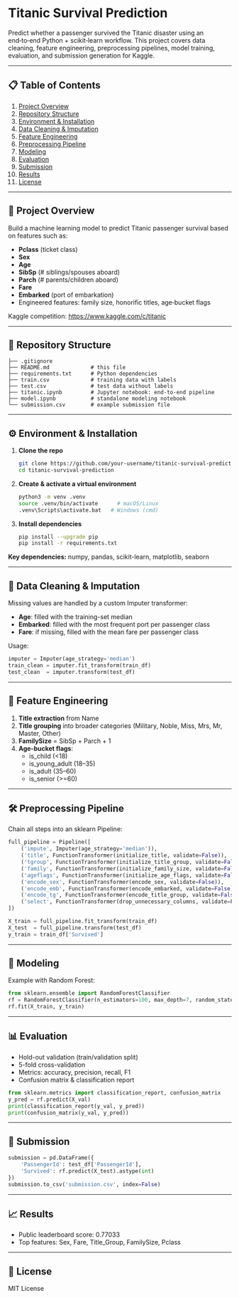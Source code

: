 # Titanic Survival Prediction

Predict whether a passenger survived the Titanic disaster using an end‑to‑end Python + scikit‑learn workflow. This project covers data cleaning, feature engineering, preprocessing pipelines, model training, evaluation, and submission generation for Kaggle.

---

## 📋 Table of Contents

1. [Project Overview](#project-overview)  
2. [Repository Structure](#repository-structure)  
3. [Environment & Installation](#environment--installation)  
4. [Data Cleaning & Imputation](#data-cleaning--imputation)  
5. [Feature Engineering](#feature-engineering)  
6. [Preprocessing Pipeline](#preprocessing-pipeline)  
7. [Modeling](#modeling)  
8. [Evaluation](#evaluation)  
9. [Submission](#submission)  
10. [Results](#results)  
11. [License](#license)  

---

## 🔎 Project Overview

Build a machine learning model to predict Titanic passenger survival based on features such as:

- **Pclass** (ticket class)  
- **Sex**  
- **Age**  
- **SibSp** (# siblings/spouses aboard)  
- **Parch** (# parents/children aboard)  
- **Fare**  
- **Embarked** (port of embarkation)  
- Engineered features: family size, honorific titles, age‑bucket flags  

Kaggle competition: https://www.kaggle.com/c/titanic

---

## 📁 Repository Structure

```
├── .gitignore
├── README.md             # this file
├── requirements.txt      # Python dependencies
├── train.csv             # training data with labels
├── test.csv              # test data without labels
├── titanic.ipynb         # Jupyter notebook: end-to-end pipeline
├── model.ipynb           # standalone modeling notebook
└── submission.csv        # example submission file
```

---

## ⚙️ Environment & Installation

1. **Clone the repo**  
   ```bash
   git clone https://github.com/your-username/titanic-survival-prediction.git
   cd titanic-survival-prediction
   ```

2. **Create & activate a virtual environment**  
   ```bash
   python3 -m venv .venv
   source .venv/bin/activate      # macOS/Linux
   .venv\Scripts\activate.bat   # Windows (cmd)
   ```

3. **Install dependencies**  
   ```bash
   pip install --upgrade pip
   pip install -r requirements.txt
   ```

**Key dependencies:** numpy, pandas, scikit-learn, matplotlib, seaborn

---

## 🧹 Data Cleaning & Imputation

Missing values are handled by a custom Imputer transformer:

- **Age**: filled with the training-set median  
- **Embarked**: filled with the most frequent port per passenger class  
- **Fare**: if missing, filled with the mean fare per passenger class  

Usage:

```python
imputer = Imputer(age_strategy='median')
train_clean = imputer.fit_transform(train_df)
test_clean  = imputer.transform(test_df)
```

---

## 🔧 Feature Engineering

1. **Title extraction** from Name  
2. **Title grouping** into broader categories (Military, Noble, Miss, Mrs, Mr, Master, Other)  
3. **FamilySize** = SibSp + Parch + 1  
4. **Age-bucket flags**:  
   - is_child (<18)  
   - is_young_adult (18–35)  
   - is_adult (35–60)  
   - is_senior (>=60)  

---

## 🛠️ Preprocessing Pipeline

Chain all steps into an sklearn Pipeline:

```python
full_pipeline = Pipeline([
    ('impute', Imputer(age_strategy='median')),
    ('title', FunctionTransformer(initialize_title, validate=False)),
    ('tgroup', FunctionTransformer(initialize_title_group, validate=False)),
    ('family', FunctionTransformer(initialize_family_size, validate=False)),
    ('ageflags', FunctionTransformer(initialize_age_flags, validate=False)),
    ('encode_sex', FunctionTransformer(encode_sex, validate=False)),
    ('encode_emb', FunctionTransformer(encode_embarked, validate=False)),
    ('encode_tg', FunctionTransformer(encode_title_group, validate=False)),
    ('select', FunctionTransformer(drop_unnecessary_columns, validate=False))
])

X_train = full_pipeline.fit_transform(train_df)
X_test  = full_pipeline.transform(test_df)
y_train = train_df['Survived']
```

---

## 🤖 Modeling

Example with Random Forest:

```python
from sklearn.ensemble import RandomForestClassifier
rf = RandomForestClassifier(n_estimators=100, max_depth=7, random_state=42, n_jobs=-1)
rf.fit(X_train, y_train)
```

---

## 📊 Evaluation

- Hold-out validation (train/validation split)  
- 5-fold cross-validation  
- Metrics: accuracy, precision, recall, F1  
- Confusion matrix & classification report  

```python
from sklearn.metrics import classification_report, confusion_matrix
y_pred = rf.predict(X_val)
print(classification_report(y_val, y_pred))
print(confusion_matrix(y_val, y_pred))
```

---

## 🏁 Submission

```python
submission = pd.DataFrame({
    'PassengerId': test_df['PassengerId'],
    'Survived': rf.predict(X_test).astype(int)
})
submission.to_csv('submission.csv', index=False)
```

---

## 📈 Results

- Public leaderboard score: 0.77033  
- Top features: Sex, Fare, Title_Group, FamilySize, Pclass  

---

## 📝 License

MIT License
